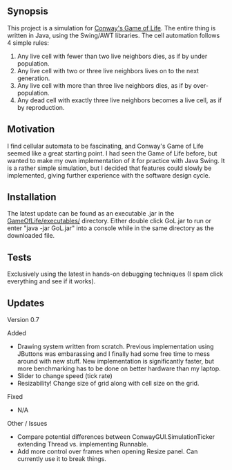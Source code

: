 ## Synopsis

This project is a simulation for [Conway's Game of Life](https://en.wikipedia.org/wiki/Conway%27s_Game_of_Life). The entire thing is written in Java, using the Swing/AWT libraries. The cell automation follows 4 simple rules:
1. Any live cell with fewer than two live neighbors dies, as if by under population.
2. Any live cell with two or three live neighbors lives on to the next generation.
3. Any live cell with more than three live neighbors dies, as if by over-population.
4. Any dead cell with exactly three live neighbors becomes a live cell, as if by reproduction.

## Motivation

I find cellular automata to be fascinating, and Conway's Game of Life seemed like a great starting point. I had seen the Game of Life before, but wanted to make my own implementation of it for practice with Java Swing. It is a rather simple simulation, but I decided that features could slowly be implemented, giving further experience with the software design cycle.

## Installation

The latest update can be found as an executable .jar in the [GameOfLife/executables/](https://github.com/caproven/GameOfLife/tree/master/GameOfLife/executables) directory. Either double click GoL.jar to run or enter "java -jar GoL.jar" into a console while in the same directory as the downloaded file.

## Tests

Exclusively using the latest in hands-on debugging techniques (I spam click everything and see if it works).

## Updates

Version 0.7

Added
- Drawing system written from scratch. Previous implementation using JButtons was embarassing and I finally had some free time to mess around with new stuff. New implementation is significantly faster, but more benchmarking has to be done on better hardware than my laptop.
- Slider to change speed (tick rate)
- Resizability! Change size of grid along with cell size on the grid.

Fixed
- N/A

Other / Issues
- Compare potential differences between ConwayGUI.SimulationTicker extending Thread vs. implementing Runnable.
- Add more control over frames when opening Resize panel. Can currently use it to break things.
